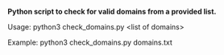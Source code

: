 **Python script to check for valid domains from a provided list.**


Usage:      python3 check_domains.py \<list of domains\>

Example:    python3 check_domains.py domains.txt
